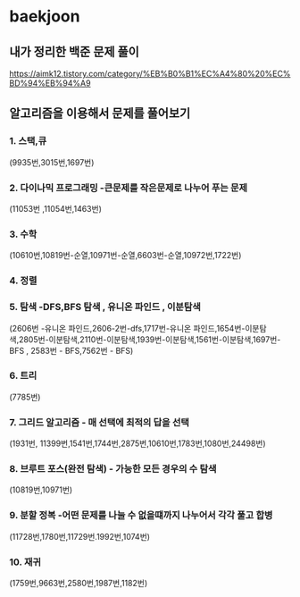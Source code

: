 # baekjoon
## 내가 정리한 백준 문제 풀이

https://aimk12.tistory.com/category/%EB%B0%B1%EC%A4%80%20%EC%BD%94%EB%94%A9

## 알고리즘을 이용해서 문제를 풀어보기 

### 1. 스택,큐

(9935번,3015번,1697번)

### 2. 다이나믹 프로그래밍   -큰문제를 작은문제로 나누어 푸는 문제

(11053번 ,11054번,1463번)

### 3. 수학  

(10610번,10819번-순열,10971번-순열,6603번-순열,10972번,1722번)

### 4. 정렬

### 5. 탐색  -DFS,BFS 탐색 , 유니온 파인드 , 이분탐색

(2606번 -유니온 파인드,2606-2번-dfs,1717번-유니온 파인드,1654번-이분탐색,2805번-이분탐색,2110번-이분탐색,1939번-이분탐색,1561번-이분탐색,1697번-BFS , 2583번 - BFS,7562번 - BFS)

### 6. 트리 
(7785번)

### 7. 그리드 알고리즘 - 매 선택에 최적의 답을 선택

(1931번, 11399번,1541번,1744번,2875번,10610번,1783번,1080번,24498번)

### 8. 브루트 포스(완전 탐색) - 가능한 모든 경우의 수 탐색

(10819번,10971번)

### 9. 분할 정복  -어떤 문제를 나눌 수 없을떄까지 나누어서 각각 풀고 합병

(11728번,1780번,11729번.1992번,1074번)

### 10. 재귀

(1759번,9663번,2580번,1987번,1182번)
